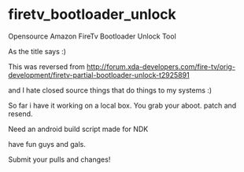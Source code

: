 firetv_bootloader_unlock
========================

Opensource Amazon FireTv Bootloader Unlock Tool

As the title says :)

This was reversed from http://forum.xda-developers.com/fire-tv/orig-development/firetv-partial-bootloader-unlock-t2925891

and I hate closed source things that do things to my systems :)

So far i have it working on a local box. You grab your aboot. patch and resend. 

Need an android build script made for NDK

have fun guys and gals.

Submit your pulls and changes!
